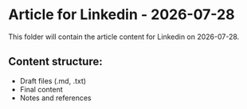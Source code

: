 # Article for Linkedin - 2026-07-28

This folder will contain the article content for Linkedin on 2026-07-28.

## Content structure:
- Draft files (.md, .txt)
- Final content
- Notes and references
